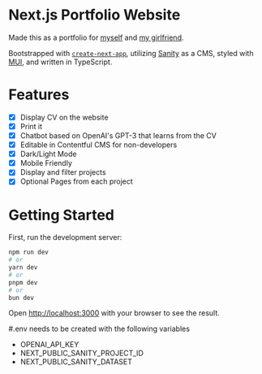 # Next.js Portfolio Website 
Made this as a portfolio for [myself](https://kcancara.vercel.app/) and [my girlfriend](https://msvensson.vercel.app/).

Bootstrapped with [`create-next-app`](https://github.com/vercel/next.js/tree/canary/packages/create-next-app), 
utilizing [Sanity](https://www.sanity.io/) as a CMS, styled with [MUI](https://mui.com/), 
and written in TypeScript.

# Features
- [x] Display CV on the website
- [x] Print it
- [x] Chatbot based on OpenAI's GPT-3 that learns from the CV
- [x] Editable in Contentful CMS for non-developers
- [x] Dark/Light Mode
- [x] Mobile Friendly
- [x] Display and filter projects
- [x] Optional Pages from each project

# Getting Started

First, run the development server:

```bash
npm run dev
# or
yarn dev
# or
pnpm dev
# or
bun dev
```
Open [http://localhost:3000](http://localhost:3000) with your browser to see the result.

#.env needs to be created with the following variables
- OPENAI_API_KEY
- NEXT_PUBLIC_SANITY_PROJECT_ID
- NEXT_PUBLIC_SANITY_DATASET
